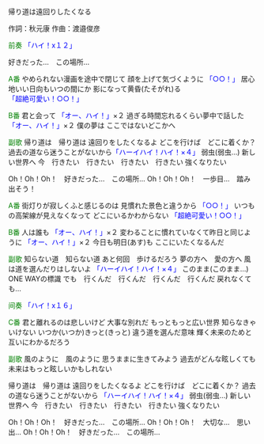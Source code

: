 帰り道は遠回りしたくなる

作詞：秋元康
作曲：渡邉俊彦

<font color=green>前奏</font>
<font color=blue>「ハイ！x１２」</font> 

好きだった…　この場所…

<font color=green>A番</font>
やめられない漫画を途中で閉じて
顔を上げて気づくように <font color=blue>「○○！」</font> 
居心地いい日向もいつの間にか
影になって黄昏(たそがれ)る <font color=blue>「超絶可愛い！○○！」</font> 

<font color=green>B番</font>
君と会って <font color=blue>「オー、ハイ！」</font>×２ 
過ぎる時間忘れるくらい夢中で話した <font color=blue>「オー、ハイ！」</font>×２ 
僕の夢は
ここではないどこかへ

<font color=green>副歌</font>
帰り道は　帰り道は
遠回りをしたくなるよ
どこを行けば　どこに着くか？
過去の道なら迷うことがないから<font color=blue>「ハーイハイ！ハイ！×４」</font> 
弱虫(弱虫…)
新しい世界へ
今　行きたい　行きたい　行きたい　行きたい
強くなりたい

Oh！Oh！Oh！　好きだった…　この場所…
Oh！Oh！Oh！　一歩目…　踏み出そう！

<font color=green>A番</font>
街灯りが寂しくふと感じるのは
見慣れた景色と違うから <font color=blue>「○○！」</font> 
いつもの高架線が見えなくなって
どこにいるかわからない <font color=blue>「超絶可愛い！○○！」</font> 

<font color=green>B番</font>
人は誰も <font color=blue>「オー、ハイ！」</font>×２ 
変わることに慣れていなくて昨日と同じように <font color=blue>「オー、ハイ！」</font>×２ 
今日も明日(あす)も
ここにいたくなるんだ

<font color=green>副歌</font>
知らない道　知らない道
あと何回　歩けるだろう
夢の方へ　愛の方へ
風は道を選んだりはしないよ <font color=blue>「ハーイハイ！ハイ！×４」</font> 
このまま(このまま…)
ONE WAYの標識
でも　行くんだ　行くんだ　行くんだ　行くんだ
戻れなくても…

<font color=green>间奏</font>
<font color=blue>「ハイ！x１６」</font> 

<font color=green>C番</font>
君と離れるのは悲しいけど
大事な別れだ
もっともっと広い世界
知らなきゃいけない
いつか(いつか)きっと(きっと)
違う道を選んだ意味
輝く未来のためと
互いにわかるだろう

<font color=green>副歌</font>
風のように　風のように
思うままに生きてみよう
過去がどんな眩しくても
未来はもっと眩しいかもしれない

帰り道は　帰り道は
遠回りをしたくなるよ
どこを行けば　どこに着くか？
過去の道なら迷うことがないから <font color=blue>「ハーイハイ！ハイ！×４」</font> 
弱虫(弱虫…)
新しい世界へ
今　行きたい　行きたい　行きたい　行きたい
強くなりたい

Oh！Oh！Oh！　好きだった…　この場所…
Oh！Oh！Oh！　大切な…　思い出…
Oh！Oh！Oh！　好きだった…　この場所…
